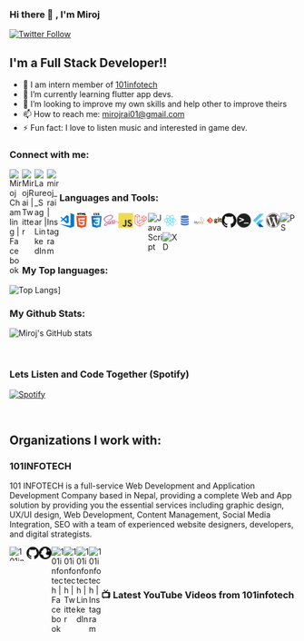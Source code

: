 ### Hi there 👋 , I'm Miroj <!--[Laure-Sagar][website]-->

[![Twitter Follow](https://img.shields.io/twitter/follow/MirojRai?color=1DA1F2&logo=twitter&style=for-the-badge)](https://twitter.com/intent/follow?original_referer=https%3A%2F%2Fgithub.com%2FcodeSTACKr&screen_name=MirojRai)

## I'm a Full Stack Developer!!

- 🏢 I am intern member of [101infotech][101infotech]
- 🌱 I’m currently learning flutter app devs.
- 👯 I’m looking to improve my own skills and help other to improve theirs
- 📫 How to reach me: mirojrai01@gmail.com
- ⚡ Fun fact: I love to listen music and interested in game dev.

<!-- ### Spotify Playing 🎧

[<img src="https://now-playing-codestackr.vercel.app/api/spotify-playing" alt="miroj Spotify Playing" width="350" />](https://open.spotify.com/user/mnz9tolo0hsqn78yw408u2dzb?si=f942f0f9188348c8) -->

### Connect with me:

<!--[<img align="left" alt="sagarchhetri101.com.np" width="22px" src="https://raw.githubusercontent.com/iconic/open-iconic/master/svg/globe.svg" />][website]-->
[<img align="left" alt="Miroj Chamling | Facebook" width="22px" src="https://cdn.jsdelivr.net/npm/simple-icons@v3/icons/facebook.svg" />][facebook]
[<img align="left" alt="MirojRai | Twitter" width="22px" src="https://cdn.jsdelivr.net/npm/simple-icons@v3/icons/twitter.svg" />][twitter]
[<img align="left" alt="Laure_Sagar | LinkedIn" width="22px" src="https://cdn.jsdelivr.net/npm/simple-icons@v3/icons/linkedin.svg" />][linkedin]
[<img align="left" alt="miroj_rai | Instagram" width="22px" src="https://cdn.jsdelivr.net/npm/simple-icons@v3/icons/instagram.svg" />][instagram]

<br />

### Languages and Tools:

<img align="left" alt="Visual Studio Code" width="26px" src="https://raw.githubusercontent.com/github/explore/80688e429a7d4ef2fca1e82350fe8e3517d3494d/topics/visual-studio-code/visual-studio-code.png" />
<img align="left" alt="HTML5" width="26px" src="https://raw.githubusercontent.com/github/explore/80688e429a7d4ef2fca1e82350fe8e3517d3494d/topics/html/html.png" />
<img align="left" alt="CSS3" width="26px" src="https://raw.githubusercontent.com/github/explore/80688e429a7d4ef2fca1e82350fe8e3517d3494d/topics/css/css.png" />
<img align="left" alt="Sass" width="26px" src="https://raw.githubusercontent.com/github/explore/80688e429a7d4ef2fca1e82350fe8e3517d3494d/topics/sass/sass.png" />
<img align="left" alt="JavaScript" width="26px" src="https://raw.githubusercontent.com/github/explore/80688e429a7d4ef2fca1e82350fe8e3517d3494d/topics/javascript/javascript.png" />
<img align="left" alt="JavaScript" width="26px" src="https://raw.githubusercontent.com/github/explore/56a826d05cf762b2b50ecbe7d492a839b04f3fbf/topics/laravel/laravel.png" />
<img align="left" alt="JavaScript" width="26px" src="https://avatars.githubusercontent.com/u/51960834?s=200&v=4" />
<img align="left" alt="React" width="26px" src="https://raw.githubusercontent.com/github/explore/80688e429a7d4ef2fca1e82350fe8e3517d3494d/topics/react/react.png" />
<img align="left" alt="SQL" width="26px" src="https://raw.githubusercontent.com/github/explore/80688e429a7d4ef2fca1e82350fe8e3517d3494d/topics/sql/sql.png" />
<img align="left" alt="MySQL" width="26px" src="https://raw.githubusercontent.com/github/explore/80688e429a7d4ef2fca1e82350fe8e3517d3494d/topics/mysql/mysql.png" />
<img align="left" alt="Git" width="26px" src="https://raw.githubusercontent.com/github/explore/80688e429a7d4ef2fca1e82350fe8e3517d3494d/topics/git/git.png" />
<img align="left" alt="GitHub" width="26px" src="https://raw.githubusercontent.com/github/explore/78df643247d429f6cc873026c0622819ad797942/topics/github/github.png" />
<img align="left" alt="Terminal" width="26px" src="https://raw.githubusercontent.com/github/explore/80688e429a7d4ef2fca1e82350fe8e3517d3494d/topics/terminal/terminal.png" />
<img align="left" alt="Terminal" width="26px" src="https://raw.githubusercontent.com/github/explore/80688e429a7d4ef2fca1e82350fe8e3517d3494d/topics/flutter/flutter.png" />
<img align="left" alt="Terminal" width="26px" src="https://raw.githubusercontent.com/github/explore/80688e429a7d4ef2fca1e82350fe8e3517d3494d/topics/wordpress/wordpress.png" />
<img align="left" alt="PS" width="26px" src="https://upload.wikimedia.org/wikipedia/commons/thumb/a/af/Adobe_Photoshop_CC_icon.svg/1200px-Adobe_Photoshop_CC_icon.svg.png" />
<img align="left" alt="XD" width="26px" src="https://upload.wikimedia.org/wikipedia/commons/thumb/c/c2/Adobe_XD_CC_icon.svg/1200px-Adobe_XD_CC_icon.svg.png" />

<br />
<br />
<br />

<!--Latest Blog Post--> 

<!-- BLOG-POST-LIST:START 
- [Nepal’s E-comm Amasses NPR 8 Billion As COVID-19 Boosts Online Sales!](https://dev.to/lauresagar/nepal-s-e-comm-amasses-npr-8-billion-as-covid-19-boosts-online-sales-3b0d)
BLOG-POST-LIST:END -->

<br />

### My Top languages:
![Top Langs](https://github-readme-stats.vercel.app/api/top-langs/?username=miroj-lovesmomo&langs_count=8&layout=compact)]



### My Github Stats:

![Miroj's GitHub stats](https://github-readme-stats.vercel.app/api?username=miroj-lovesmomo&show_icons=true&theme=radical&hide=stars,prs&count_private=true)

<br />

### Lets Listen and Code Together (Spotify)

[![Spotify](https://spotify-orpin.vercel.app/api/spotify)](https://https://open.spotify.com/user/31szjkuzr3lnbmvrijylwdy2l27i)

<br />

## Organizations I work with:

### 101INFOTECH

101 INFOTECH is a full-service Web Development and Application Development Company based in Nepal, providing a complete Web and App solution by providing you the essential services including graphic design, UX/UI design, Web Development, Content Management, Social Media Integration, SEO with a team of experienced website designers, developers, and digital strategists.

[<img align="left" alt="101infotech" width="30px" height="25px" src="https://101infotechnp.com/assets/images/logo_curved.png" />][101infotech]
[<img align="left" alt="101infotech" width="22px" src="https://raw.githubusercontent.com/github/explore/78df643247d429f6cc873026c0622819ad797942/topics/github/github.png" />][101infotech_github]
[<img align="left" alt="101infotechnp.com" width="22px" src="https://raw.githubusercontent.com/iconic/open-iconic/master/svg/globe.svg" />][101infotech]
[<img align="left" alt="101infotech | Facebook" width="22px" src="https://cdn.jsdelivr.net/npm/simple-icons@v3/icons/facebook.svg" />][101infotech_facebook]
[<img align="left" alt="101infotech | Twitter" width="22px" src="https://cdn.jsdelivr.net/npm/simple-icons@v3/icons/twitter.svg" />][101infotech_twitter]
[<img align="left" alt="101infotech | LinkedIn" width="22px" src="https://cdn.jsdelivr.net/npm/simple-icons@v3/icons/linkedin.svg" />][101infotech_linkedin]
[<img align="left" alt="101infotech | Instagram" width="22px" src="https://cdn.jsdelivr.net/npm/simple-icons@v3/icons/instagram.svg" />][101infotech_instagram]

<br />
<br />
<br />

### 📺 Latest YouTube Videos from 101infotech

<!-- YOUTUBE:START -->
<!-- YOUTUBE:END -->

[website]: https://sagarchhetri101.com.np
[101infotech]: https://101infotechnp.com
[101infotech_github]: https://github.com/101INFOTECH
[101infotech_facebook]: https://facebook.com/101infotech.web
[101infotech_instagram]: https://instagram.com/101infotech
[101infotech_twitter]: https://twitter.com/101infotech
[101infotech_linkedin]: https://linkedin.com/company/101infotech
[facebook]: https://www.facebook.com/Mirojchamlin
[twitter]: https://twitter.com/MirojRai
[instagram]: https://instagram.com/miroj__rai
[linkedin]: https://www.linkedin.com/in//miroj-rai-0942a821a/
